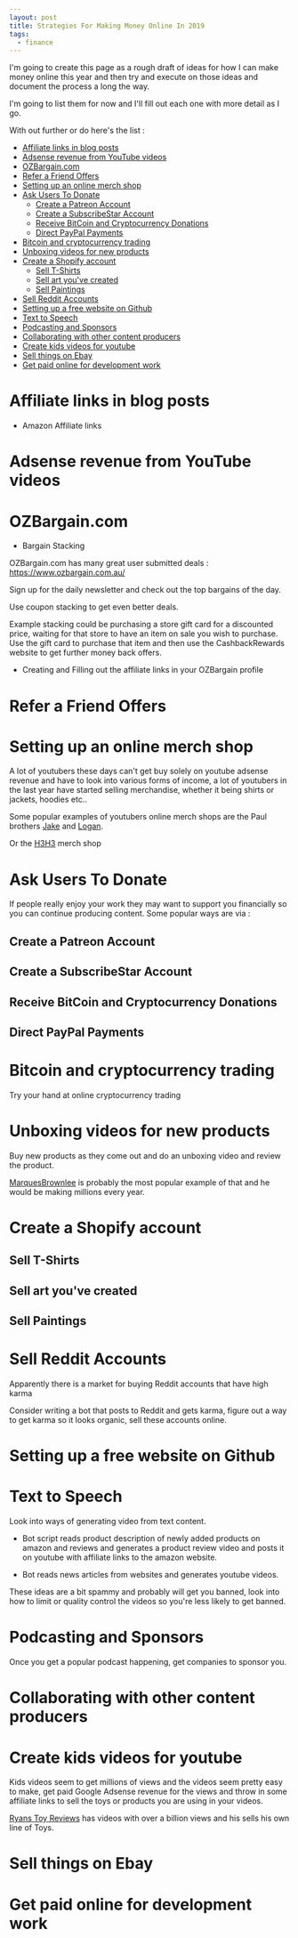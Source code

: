 ```yaml
---
layout: post
title: Strategies For Making Money Online In 2019
tags:
  - finance
---
```


I'm going to create this page as a rough draft of ideas for how I can make money online this year and then try and execute on those ideas and document the process a long the way.

I'm going to list them for now and I'll fill out each one with more detail as I go.

With out further or do here's the list :

<!-- TOC depthFrom:1 depthTo:6 withLinks:1 updateOnSave:1 orderedList:0 -->

- [Affiliate links in blog posts](#affiliate-links-in-blog-posts)
- [Adsense revenue from YouTube videos](#adsense-revenue-from-youtube-videos)
- [OZBargain.com](#ozbargaincom)
- [Refer a Friend Offers](#refer-a-friend-offers)
- [Setting up an online merch shop](#setting-up-an-online-merch-shop)
- [Ask Users To Donate](#ask-users-to-donate)
	- [Create a Patreon Account](#create-a-patreon-account)
	- [Create a SubscribeStar Account](#create-a-subscribestar-account)
	- [Receive BitCoin and Cryptocurrency Donations](#receive-bitcoin-and-cryptocurrency-donations)
	- [Direct PayPal Payments](#direct-paypal-payments)
- [Bitcoin and cryptocurrency trading](#bitcoin-and-cryptocurrency-trading)
- [Unboxing videos for new products](#unboxing-videos-for-new-products)
- [Create a Shopify account](#create-a-shopify-account)
	- [Sell T-Shirts](#sell-t-shirts)
	- [Sell art you've created](#sell-art-youve-created)
	- [Sell Paintings](#sell-paintings)
- [Sell Reddit Accounts](#sell-reddit-accounts)
- [Setting up a free website on Github](#setting-up-a-free-website-on-github)
- [Text to Speech](#text-to-speech)
- [Podcasting and Sponsors](#podcasting-and-sponsors)
- [Collaborating with other content producers](#collaborating-with-other-content-producers)
- [Create kids videos for youtube](#create-kids-videos-for-youtube)
- [Sell things on Ebay](#sell-things-on-ebay)
- [Get paid online for development work](#get-paid-online-for-development-work)

<!-- /TOC -->

# Affiliate links in blog posts

* Amazon Affiliate links

# Adsense revenue from YouTube videos

# OZBargain.com

* Bargain Stacking

OZBargain.com has many great user submitted deals :
https://www.ozbargain.com.au/

Sign up for the daily newsletter and check out the top bargains of the day.

Use coupon stacking to get even better deals.

Example stacking could be purchasing a store gift card for a discounted price,
waiting for that store to have an item on sale you wish to purchase.
Use the gift card to purchase that item and then use the CashbackRewards website
to get further money back offers.

* Creating and Filling out the affiliate links in your OZBargain profile

# Refer a Friend Offers

# Setting up an online merch shop

A lot of youtubers these days can't get buy solely on youtube adsense revenue and have to look into various forms of income, a lot of youtubers in the last year have started selling merchandise, whether it being shirts or jackets, hoodies etc..

Some popular examples of youtubers online merch shops are the Paul brothers [Jake](https://fanjoy.co/collections/jake-paul) and [Logan](https://maverickbyloganpaul.com/).

Or the [H3H3](https://h3h3shop.com/) merch shop 

# Ask Users To Donate

If people really enjoy your work they may want to support you financially so you can continue producing content. Some popular ways are via :

## Create a Patreon Account
## Create a SubscribeStar Account
## Receive BitCoin and Cryptocurrency Donations
## Direct PayPal Payments

# Bitcoin and cryptocurrency trading

Try your hand at online cryptocurrency trading

# Unboxing videos for new products

Buy new products as they come out and do an unboxing video and review the product.

[MarquesBrownlee](https://www.youtube.com/user/marquesbrownlee/videos?sort=p&view=0&flow=grid) is probably the most popular example of that and he would be making millions every year.

# Create a Shopify account
## Sell T-Shirts
## Sell art you've created
## Sell Paintings

# Sell Reddit Accounts

Apparently there is a market for buying Reddit accounts that have high karma

Consider writing a bot that posts to Reddit and gets karma, figure out a way to get karma so it looks organic, sell these accounts online.

# Setting up a free website on Github

# Text to Speech

Look into ways of generating video from text content.

* Bot script reads product description of newly added products on amazon and reviews and generates a product review video and posts it on youtube with affiliate links to the amazon website.

* Bot reads news articles from websites and generates youtube videos.

These ideas are a bit spammy and probably will get you banned, look into how to limit or quality control the videos so you're less likely to get banned.

# Podcasting and Sponsors

Once you get a popular podcast happening, get companies to sponsor you.

# Collaborating with other content producers

# Create kids videos for youtube

Kids videos seem to get millions of views and the videos seem pretty easy to make, get paid Google Adsense revenue for the views and throw in some affiliate links to sell the toys or products you are using in your videos.

[Ryans Toy Reviews](https://www.youtube.com/channel/UChGJGhZ9SOOHvBB0Y4DOO_w/videos?flow=grid&sort=p&view=0) has videos with over a billion views and his sells his own line of Toys.

# Sell things on Ebay

# Get paid online for development work
